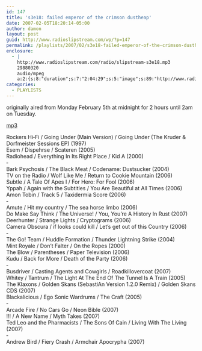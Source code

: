 ```yaml
---
id: 147
title: 's3e18: failed emperor of the crimson dustheap'
date: 2007-02-05T18:20:14-05:00
author: damon
layout: post
guid: http://www.radioslipstream.com/wp/?p=147
permalink: /playlists/2007/02/s3e18-failed-emperor-of-the-crimson-dustheap/
enclosure:
  - |
    http://www.radioslipstream.com/radio/slipstream-s3e18.mp3
    29880320
    audio/mpeg
    a:2:{s:8:"duration";s:7:"2:04:29";s:5:"image";s:89:"http://www.radioslipstream.com/wp/wp-content/plugins/podpress//images/vpreview_center.png";}
categories:
  - PLAYLISTS
---
```

originally aired from Monday February 5th at midnight for 2 hours until 2am on Tuesday.

[mp3](/radio/slipstream-s3e18.mp3) 

Rockers Hi‐Fi / Going Under (Main Version) / Going Under (The Kruder & Dorfmeister Sessions EP) (1997)  
Esem / Dispehrse / Scateren (2005)  
Radiohead / Everything In Its Right Place / Kid A (2000)  
‐  
Bark Psychosis / The Black Meat / Codename: Dustsucker (2004)  
TV on the Radio / Wolf Like Me / Return to Cookie Mountain (2006)  
Subtle / A Tale Of Apes I / For Hero: For Fool (2006)  
Yppah / Again with the Subtitles / You Are Beautiful at All Times (2006)  
Amon Tobin / Track 5 / Taxidermia Score (2006)  
‐  
Amute / Hit my country / The sea horse limbo (2006)  
Do Make Say Think / The Universe! / You, You’re A History In Rust (2007)  
Deerhunter / Strange Lights / Cryptograms (2006)  
Camera Obscura / if looks could kill / Let’s get out of this Country (2006)  
‐  
The Go! Team / Huddle Formation / Thunder Lightning Strike (2004)  
Mint Royale / Don’t Falter / On the Ropes (2000)  
The Blow / Parentheses / Paper Television (2006)  
Kudu / Back for More / Death of the Party (2006)  
‐  
Busdriver / Casting Agents and Cowgirls / Roadkillovercoat (2007)  
Whitey / Tantrum / The Light At The End Of The Tunnel Is A Train (2005)  
The Klaxons / Golden Skans (SebastiAn Version 1.2.0 Remix) / Golden Skans CDS (2007)  
Blackalicious / Ego Sonic Wardrums / The Craft (2005)  
‐  
Arcade Fire / No Cars Go / Neon Bible (2007)  
!!! / A New Name / Myth Takes (2007)  
Ted Leo and the Pharmacists / The Sons Of Cain / Living With The Living (2007)  
‐  
Andrew Bird / Fiery Crash / Armchair Apocrypha (2007)